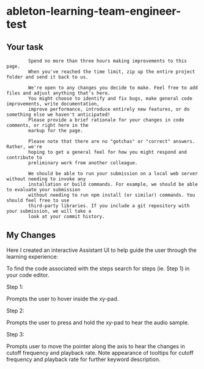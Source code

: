 # ableton-learning-team-engineer-test
  ## Your task
  
            Spend no more than three hours making improvements to this page.
            When you've reached the time limit, zip up the entire project folder and send it back to us.

            We're open to any changes you decide to make. Feel free to add files and adjust anything that's here.
            You might choose to identify and fix bugs, make general code improvements, write documentation,
            improve performance, introduce entirely new features, or do something else we haven't anticipated!
            Please provide a brief rationale for your changes in code comments, or right here in the
            markup for the page.

            Please note that there are no "gotchas" or "correct" answers. Rather, we're
            hoping to get a general feel for how you might respond and contribute to
            preliminary work from another colleague.

            We should be able to run your submission on a local web server without needing to invoke any
            installation or build commands. For example, we should be able to evaluate your submission
            without needing to run npm install (or similar) commands. You should feel free to use
            third-party libraries. If you include a git repository with your submission, we will take a
            look at your commit history.


## My Changes

Here I created an interactive Assistant UI to help guide the user through the learning experience:

To find the code associated with the steps search for steps (ie. Step 1) in your code editor.

Step 1:

Prompts the user to hover inside the xy-pad. 

Step 2:

Prompts the user to press and hold the xy-pad to hear the audio sample. 

Step 3:

Prompts user to move the pointer along the axis to hear the changes in cutoff frequency and playback rate. Note appearance of tooltips for cutoff frequency and playback rate for further keyword description.
